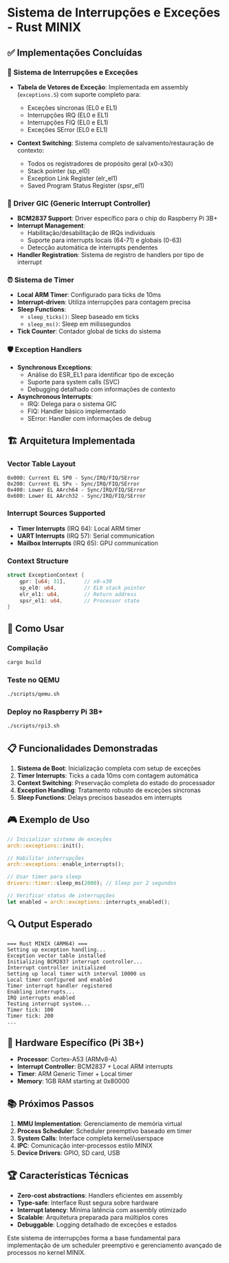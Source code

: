 # Sistema de Interrupções e Exceções - Rust MINIX

## ✅ Implementações Concluídas

### 🎯 Sistema de Interrupções e Exceções
- **Tabela de Vetores de Exceção**: Implementada em assembly (`exceptions.S`) com suporte completo para:
  - Exceções síncronas (EL0 e EL1)
  - Interrupções IRQ (EL0 e EL1)  
  - Interrupções FIQ (EL0 e EL1)
  - Exceções SError (EL0 e EL1)

- **Context Switching**: Sistema completo de salvamento/restauração de contexto:
  - Todos os registradores de propósito geral (x0-x30)
  - Stack pointer (sp_el0)
  - Exception Link Register (elr_el1)
  - Saved Program Status Register (spsr_el1)

### 🔧 Driver GIC (Generic Interrupt Controller)
- **BCM2837 Support**: Driver específico para o chip do Raspberry Pi 3B+
- **Interrupt Management**: 
  - Habilitação/desabilitação de IRQs individuais
  - Suporte para interrupts locais (64-71) e globais (0-63)
  - Detecção automática de interrupts pendentes
- **Handler Registration**: Sistema de registro de handlers por tipo de interrupt

### ⏰ Sistema de Timer
- **Local ARM Timer**: Configurado para ticks de 10ms
- **Interrupt-driven**: Utiliza interrupções para contagem precisa
- **Sleep Functions**: 
  - `sleep_ticks()`: Sleep baseado em ticks
  - `sleep_ms()`: Sleep em milissegundos
- **Tick Counter**: Contador global de ticks do sistema

### 🛡️ Exception Handlers
- **Synchronous Exceptions**: 
  - Análise do ESR_EL1 para identificar tipo de exceção
  - Suporte para system calls (SVC)
  - Debugging detalhado com informações de contexto
- **Asynchronous Interrupts**:
  - IRQ: Delega para o sistema GIC
  - FIQ: Handler básico implementado
  - SError: Handler com informações de debug

## 🏗️ Arquitetura Implementada

### Vector Table Layout
```
0x000: Current EL SP0 - Sync/IRQ/FIQ/SError
0x200: Current EL SPx - Sync/IRQ/FIQ/SError  
0x400: Lower EL AArch64 - Sync/IRQ/FIQ/SError
0x600: Lower EL AArch32 - Sync/IRQ/FIQ/SError
```

### Interrupt Sources Supported
- **Timer Interrupts** (IRQ 64): Local ARM timer
- **UART Interrupts** (IRQ 57): Serial communication
- **Mailbox Interrupts** (IRQ 65): GPU communication

### Context Structure
```rust
struct ExceptionContext {
    gpr: [u64; 31],      // x0-x30
    sp_el0: u64,         // EL0 stack pointer
    elr_el1: u64,        // Return address
    spsr_el1: u64,       // Processor state
}
```

## 🚀 Como Usar

### Compilação
```bash
cargo build
```

### Teste no QEMU
```bash
./scripts/qemu.sh
```

### Deploy no Raspberry Pi 3B+
```bash
./scripts/rpi3.sh
```

## 📋 Funcionalidades Demonstradas

1. **Sistema de Boot**: Inicialização completa com setup de exceções
2. **Timer Interrupts**: Ticks a cada 10ms com contagem automática  
3. **Context Switching**: Preservação completa do estado do processador
4. **Exception Handling**: Tratamento robusto de exceções síncronas
5. **Sleep Functions**: Delays precisos baseados em interrupts

## 🎮 Exemplo de Uso

```rust
// Inicializar sistema de exceções
arch::exceptions::init();

// Habilitar interrupções
arch::exceptions::enable_interrupts();

// Usar timer para sleep
drivers::timer::sleep_ms(2000); // Sleep por 2 segundos

// Verificar status de interrupções
let enabled = arch::exceptions::interrupts_enabled();
```

## 🔍 Output Esperado

```
=== Rust MINIX (ARM64) ===
Setting up exception handling...
Exception vector table installed
Initializing BCM2837 interrupt controller...
Interrupt controller initialized
Setting up local timer with interval 10000 us
Local timer configured and enabled
Timer interrupt handler registered
Enabling interrupts...
IRQ interrupts enabled
Testing interrupt system...
Timer tick: 100
Timer tick: 200
...
```

## 🔧 Hardware Específico (Pi 3B+)

- **Processor**: Cortex-A53 (ARMv8-A)
- **Interrupt Controller**: BCM2837 + Local ARM interrupts
- **Timer**: ARM Generic Timer + Local timer
- **Memory**: 1GB RAM starting at 0x80000

## 📚 Próximos Passos

1. **MMU Implementation**: Gerenciamento de memória virtual
2. **Process Scheduler**: Scheduler preemptivo baseado em timer
3. **System Calls**: Interface completa kernel/userspace
4. **IPC**: Comunicação inter-processos estilo MINIX
5. **Device Drivers**: GPIO, SD card, USB

## 🏆 Características Técnicas

- **Zero-cost abstractions**: Handlers eficientes em assembly
- **Type-safe**: Interface Rust segura sobre hardware
- **Interrupt latency**: Mínima latência com assembly otimizado
- **Scalable**: Arquitetura preparada para múltiplos cores
- **Debuggable**: Logging detalhado de exceções e estados

Este sistema de interrupções forma a base fundamental para implementação de um scheduler preemptivo e gerenciamento avançado de processos no kernel MINIX.
